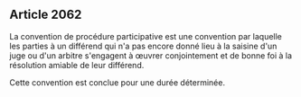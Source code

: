 Article 2062
----
La convention de procédure participative est une convention par laquelle les
parties à un différend qui n'a pas encore donné lieu à la saisine d'un juge ou
d'un arbitre s'engagent à œuvrer conjointement et de bonne foi à la résolution
amiable de leur différend.

Cette convention est conclue pour une durée déterminée.
